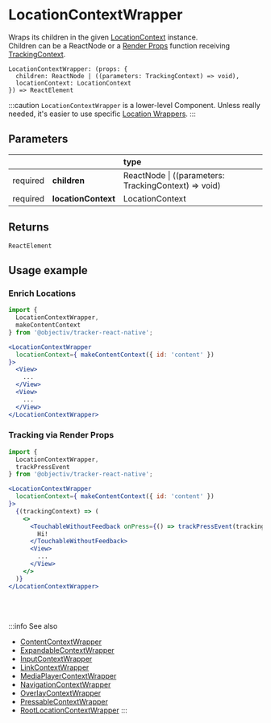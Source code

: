 # LocationContextWrapper

Wraps its children in the given [LocationContext](/taxonomy/reference/location-contexts/overview.md) instance.  
Children can be a ReactNode or a [Render Props](https://reactjs.org/docs/render-props.html#using-props-other-than-render) function receiving [TrackingContext](/tracking/react-native/api-reference/common/providers/TrackingContext.md).

```tsx
LocationContextWrapper: (props: {
  children: ReactNode | ((parameters: TrackingContext) => void),
  locationContext: LocationContext
}) => ReactElement
```

:::caution
`LocationContextWrapper` is a lower-level Component. Unless really needed, it's easier to use specific [Location Wrappers](/tracking/react-native/api-reference/locationWrappers/overview.md).
:::

## Parameters
|          |                     | type                                                     |
|:--------:|:--------------------|:---------------------------------------------------------|
| required | **children**        | ReactNode &vert; ((parameters: TrackingContext) => void) |
| required | **locationContext** | LocationContext                                          |

## Returns
`ReactElement`

## Usage example

### Enrich Locations

```jsx
import { 
  LocationContextWrapper, 
  makeContentContext
} from '@objectiv/tracker-react-native';
```

```jsx
<LocationContextWrapper 
  locationContext={ makeContentContext({ id: 'content' }) 
}>
  <View>
    ...
  </View>
  <View>
    ...
  </View>
</LocationContextWrapper>
```

### Tracking via Render Props
```jsx
import {
  LocationContextWrapper, 
  trackPressEvent
} from '@objectiv/tracker-react-native';
```

```jsx
<LocationContextWrapper 
  locationContext={ makeContentContext({ id: 'content' })
}>
  {(trackingContext) => (
    <>
      <TouchableWithoutFeedback onPress={() => trackPressEvent(trackingContext)}>
        Hi!
      </TouchableWithoutFeedback>
      <View>
        ...
      </View>
    </>
  )}
</LocationContextWrapper>
```

<br />

<br />

:::info See also
- [ContentContextWrapper](/tracking/react-native/api-reference/locationWrappers/ContentContextWrapper.md)
- [ExpandableContextWrapper](/tracking/react-native/api-reference/locationWrappers/ExpandableContextWrapper.md)
- [InputContextWrapper](/tracking/react-native/api-reference/locationWrappers/InputContextWrapper.md)
- [LinkContextWrapper](/tracking/react-native/api-reference/locationWrappers/LinkContextWrapper.md)
- [MediaPlayerContextWrapper](/tracking/react-native/api-reference/locationWrappers/MediaPlayerContextWrapper.md)
- [NavigationContextWrapper](/tracking/react-native/api-reference/locationWrappers/NavigationContextWrapper.md)
- [OverlayContextWrapper](/tracking/react-native/api-reference/locationWrappers/OverlayContextWrapper.md)
- [PressableContextWrapper](/tracking/react-native/api-reference/locationWrappers/PressableContextWrapper.md)
- [RootLocationContextWrapper](/tracking/react-native/api-reference/locationWrappers/RootLocationContextWrapper.md)
:::
